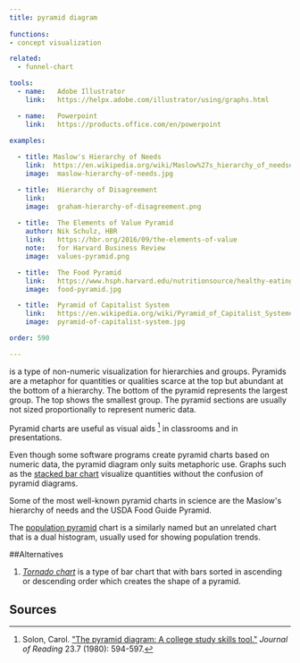 ```yaml
---
title: pyramid diagram
  
functions:
- concept visualization

related:
  - funnel-chart

tools:
  - name:   Adobe Illustrator
    link:   https://helpx.adobe.com/illustrator/using/graphs.html

  - name:   Powerpoint
    link:   https://products.office.com/en/powerpoint

examples:
  
  - title: Maslow's Hierarchy of Needs
    link:  https://en.wikipedia.org/wiki/Maslow%27s_hierarchy_of_needs#/media/File:Maslow%27s_Hierarchy_of_Needs.jpg
    image:  maslow-hierarchy-of-needs.jpg

  - title:  Hierarchy of Disagreement
    link:   
    image:  graham-hierarchy-of-disagreement.png
    
  - title:  The Elements of Value Pyramid
    author: Nik Schulz, HBR
    link:   https://hbr.org/2016/09/the-elements-of-value
    note:   for Harvard Business Review
    image:  values-pyramid.png

  - title:  The Food Pyramid
    link:   https://www.hsph.harvard.edu/nutritionsource/healthy-eating-plate/
    image:  food-pyramid.jpg

  - title:  Pyramid of Capitalist System
    link:   https://en.wikipedia.org/wiki/Pyramid_of_Capitalist_System#/media/File:Pyramid_of_Capitalist_System.jpg
    image:  pyramid-of-capitalist-system.jpg

order: 590

---
```


is a type of non-numeric visualization for hierarchies and groups. Pyramids are a metaphor for quantities or qualities scarce at the top but abundant at the bottom of a hierarchy. The bottom of the pyramid represents the largest group. The top shows the smallest group. The pyramid sections are usually not sized proportionally to represent numeric data.

<!--more-->
Pyramid charts are useful as visual aids [^solon] in classrooms and in presentations.

Even though some software programs create pyramid charts based on numeric data, the pyramid diagram only suits metaphoric use. Graphs such as the [stacked bar chart](/bar-chart) visualize quantities without the confusion of pyramid diagrams.

Some of the most well-known pyramid charts in science are the Maslow's hierarchy of needs and the USDA Food Guide Pyramid. 

The [population pyramid](/population-pyramid) chart is a similarly named but an unrelated chart that is a dual histogram, usually used for showing population trends.

##Alternatives 

1. [*Tornado chart*](/bar-chart#variations) is a type of bar chart that with bars sorted in ascending or descending order which creates the shape of a pyramid.

## Sources
[^solon]: Solon, Carol. ["The pyramid diagram: A college study skills tool."](https://www.jstor.org/stable/40017000) *Journal of Reading* 23.7 (1980): 594-597.

